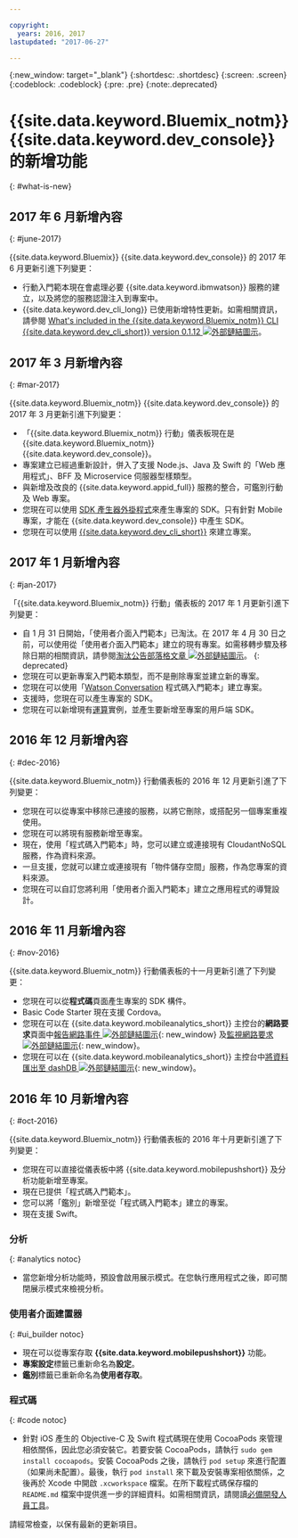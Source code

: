 ```yaml
---

copyright:
  years: 2016, 2017
lastupdated: "2017-06-27"

---
```

{:new_window: target="_blank"}
{:shortdesc: .shortdesc}
{:screen: .screen}
{:codeblock: .codeblock}
{:pre: .pre}
{:note:.deprecated}

# {{site.data.keyword.Bluemix_notm}} {{site.data.keyword.dev_console}} 的新增功能
{: #what-is-new}


## 2017 年 6 月新增內容
{: #june-2017}

{{site.data.keyword.Bluemix}} {{site.data.keyword.dev_console}} 的 2017 年 6 月更新引進下列變更：

   * 行動入門範本現在會處理必要 {{site.data.keyword.ibmwatson}} 服務的建立，以及將您的服務認證注入到專案中。
   * {{site.data.keyword.dev_cli_long}} 已使用新增特性更新。如需相關資訊，請參閱 [What's included in the {{site.data.keyword.Bluemix_notm}} CLI {{site.data.keyword.dev_cli_short}} version 0.1.12 ![外部鏈結圖示](../icons/launch-glyph.svg "外部鏈結圖示")](https://www.ibm.com/blogs/bluemix/2017/06/whats-included-bluemix-cli-developer-plug-version-0-1-12/ "外部鏈結圖示")。

## 2017 年 3 月新增內容
{: #mar-2017}

{{site.data.keyword.Bluemix_notm}} {{site.data.keyword.dev_console}} 的 2017 年 3 月更新引進下列變更：

   * 「{{site.data.keyword.Bluemix_notm}} 行動」儀表板現在是 {{site.data.keyword.Bluemix_notm}} {{site.data.keyword.dev_console}}。
   * 專案建立已經過重新設計，併入了支援 Node.js、Java 及 Swift 的「Web 應用程式」、BFF 及 Microservice 伺服器型樣類型。
   * 與新增及改良的 {{site.data.keyword.appid_full}} 服務的整合，可鑑別行動及 Web 專案。
   * 您現在可以使用 [SDK 產生器外掛程式](sdk_cli.html)來產生專案的 SDK。只有針對 Mobile 專案，才能在 {{site.data.keyword.dev_console}} 中產生 SDK。
   * 您現在可以使用 [{{site.data.keyword.dev_cli_short}}](dev_cli.html) 來建立專案。


## 2017 年 1 月新增內容
{: #jan-2017}

「{{site.data.keyword.Bluemix_notm}} 行動」儀表板的 2017 年 1 月更新引進下列變更：

   * 自 1 月 31 日開始，「使用者介面入門範本」已淘汰。在 2017 年 4 月 30 日之前，可以使用從「使用者介面入門範本」建立的現有專案。如需移轉步驟及移除日期的相關資訊，請參閱[淘汰公告部落格文章 ![外部鏈結圖示](../icons/launch-glyph.svg "外部鏈結圖示")](https://www.ibm.com/blogs/bluemix/2017/01/bluemix-mobile-dashboard-update/ "外部鏈結圖示")。
{: deprecated}
   * 您現在可以更新專案入門範本類型，而不是刪除專案並建立新的專案。
   * 您現在可以使用「[Watson Conversation](tutorial_conversation.html) 程式碼入門範本」建立專案。
   * 支援時，您現在可以產生專案的 SDK。
   * 您現在可以新增現有[運算](sdk_compute.html)實例，並產生要新增至專案的用戶端 SDK。


## 2016 年 12 月新增內容
{: #dec-2016}

{{site.data.keyword.Bluemix_notm}} 行動儀表板的 2016 年 12  月更新引進了下列變更：

   * 您現在可以從專案中移除已連接的服務，以將它刪除，或搭配另一個專案重複使用。 
   * 您現在可以將現有服務新增至專案。
   * 現在，使用「程式碼入門範本」時，您可以建立或連接現有 CloudantNoSQL 服務，作為資料來源。
   * 一旦支援，您就可以建立或連接現有「物件儲存空間」服務，作為您專案的資料來源。
   * 您現在可以自訂您將利用「使用者介面入門範本」建立之應用程式的導覽設計。 
   

## 2016 年 11 月新增內容
{: #nov-2016}

{{site.data.keyword.Bluemix_notm}} 行動儀表板的十一月更新引進了下列變更：

   * 您現在可以從**程式碼**頁面產生專案的 SDK 構件。
   * Basic Code Starter 現在支援 Cordova。
   * 您現在可以在 {{site.data.keyword.mobileanalytics_short}} 主控台的**網路要求**頁面中[報告網路事件 ![外部鏈結圖示](../icons/launch-glyph.svg "外部鏈結圖示")](/docs/services/mobileanalytics/sdk.html#network-requests "外部鏈結圖示"){: new_window} 及[監視網路要求 ![外部鏈結圖示](../icons/launch-glyph.svg "外部鏈結圖示")](/docs/services/mobileanalytics/app-monitoring.html#monitor-network-requests "外部鏈結圖示"){: new_window}。
   * 您現在可以在 {{site.data.keyword.mobileanalytics_short}} 主控台中[將資料匯出至 dashDB ![外部鏈結圖示](../icons/launch-glyph.svg "外部鏈結圖示")](/docs/services/mobileanalytics/app-monitoring.html#dashdb "外部鏈結圖示"){: new_window}。


## 2016 年 10 月新增內容
{: #oct-2016}

{{site.data.keyword.Bluemix_notm}} 行動儀表板的 2016 年十月更新引進了下列變更：

   * 您現在可以直接從儀表板中將 {{site.data.keyword.mobilepushshort}} 及分析功能新增至專案。
   * 現在已提供「程式碼入門範本」。
   * 您可以將「鑑別」新增至從「程式碼入門範本」建立的專案。
   * 現在支援 Swift。


### 分析
{: #analytics notoc}

   * 當您新增分析功能時，預設會啟用展示模式。在您執行應用程式之後，即可關閉展示模式來檢視分析。


### 使用者介面建置器
{: #ui_builder notoc}

   * 現在可以從專案存取 **{{site.data.keyword.mobilepushshort}}** 功能。
   * **專案設定**標籤已重新命名為**設定**。
   * **鑑別**標籤已重新命名為**使用者存取**。


### 程式碼
{: #code notoc}

   * 針對 iOS 產生的 Objective-C 及 Swift 程式碼現在使用 CocoaPods 來管理相依關係，因此您必須安裝它。若要安裝 CocoaPods，請執行 `sudo gem install cocoapods`。安裝 CocoaPods 之後，請執行 `pod setup` 來進行配置（如果尚未配置）。最後，執行 `pod install` 來下載及安裝專案相依關係，之後再於 Xcode 中開啟 `.xcworkspace` 檔案。在所下載程式碼保存檔的 `README.md` 檔案中提供進一步的詳細資料。如需相關資訊，請閱讀[必備開發人員工具](get_code.html#prereq-dev-tools)。

請經常檢查，以保有最新的更新項目。
